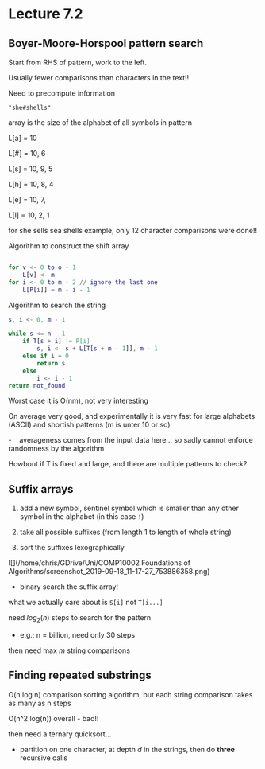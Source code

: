 # Lecture 7.2

## Boyer-Moore-Horspool pattern search

Start from RHS of pattern, work to the left.

Usually fewer comparisons than characters in the text!!

Need to precompute information

`"she#shells"`

array is the size of the alphabet of all symbols in pattern

L[a] = 10

L[#] = 10, 6

L[s] = 10, 9, 5

L[h] = 10, 8, 4

L[e] = 10, 7, 

L[l] = 10, 2, 1

for she sells sea shells example, only 12 character comparisons were done!!

Algorithm to construct the shift array

```matlab

for v <- 0 to o - 1
    L[v] <- m
for i <- 0 to m - 2 // ignore the last one
    L[P[i]] = m - i - 1
```

Algorithm to search the string

```matlab
s, i <- 0, m - 1

while s <= n - 1
    if T[s + i] != P[i]
        s, i <- s + L[T[s + m - 1]], m - 1
    else if i = 0
        return s
    else
        i <- i - 1
return not_found
```

Worst case it is O(nm), not very interesting

On average very good, and experimentally it is very fast for large alphabets (ASCII) and shortish patterns (m is unter 10 or so)

-    averageness comes from the input data here... so sadly cannot enforce randomness by the algorithm

Howbout if T is fixed and large, and there are multiple patterns to check?

## Suffix arrays

1. add a new symbol, sentinel symbol which is smaller than any other symbol in the alphabet (in this case `!`)

2. take all possible suffixes (from length 1 to length of whole string)

3. sort the suffixes lexographically

![](/home/chris/GDrive/Uni/COMP10002 Foundations of Algorithms/screenshot_2019-09-18_11-17-27_753886358.png)

- binary search the suffix array!

what we actually care about is `S[i]` not `T[i...]`

need $log_2(n)$ steps to search for the pattern

- e.g.: n = billion, need only 30 steps

then need max $m$ string comparisons

## Finding repeated substrings

O(n log n) comparison sorting algorithm, but each string comparison takes as many as n steps

O(n^2 log(n)) overall - bad!!

then need a ternary quicksort...

- partition on one character, at depth $d$ in the strings, then do **three** recursive calls

# 
